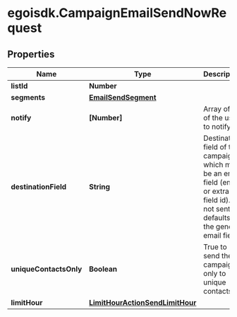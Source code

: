 # egoisdk.CampaignEmailSendNowRequest

## Properties

Name | Type | Description | Notes
------------ | ------------- | ------------- | -------------
**listId** | **Number** |  | 
**segments** | [**EmailSendSegment**](EmailSendSegment.md) |  | 
**notify** | **[Number]** | Array of IDs of the users to notify | [optional] 
**destinationField** | **String** | Destination field of this campaign, which must be an email field (email or extra field id).                         If not sent, defaults to the general email field | [optional] 
**uniqueContactsOnly** | **Boolean** | True to send the campaign only to unique contacts | [optional] [default to false]
**limitHour** | [**LimitHourActionSendLimitHour**](LimitHourActionSendLimitHour.md) |  | [optional] 



